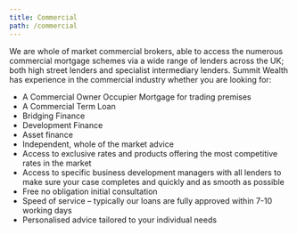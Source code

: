 ```yaml
---
title: Commercial
path: /commercial
---
```


We are whole of market commercial brokers, able to access the numerous commercial mortgage schemes via a wide range of lenders across the UK; both high street lenders and specialist intermediary lenders. Summit Wealth has experience in the commercial industry whether you are looking for:

- A Commercial Owner Occupier Mortgage for trading premises
- A Commercial Term Loan
- Bridging Finance
- Development Finance
- Asset finance
- Independent, whole of the market advice
- Access to exclusive rates and products offering the most competitive rates in the market
- Access to specific business development managers with all lenders to make sure your case completes and quickly and as smooth as possible
- Free no obligation initial consultation
- Speed of service – typically our loans are fully approved within 7-10 working days
- Personalised advice tailored to your individual needs
